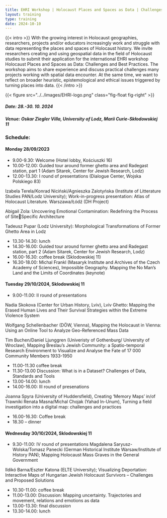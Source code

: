```yaml
---
title: EHRI Workshop | Holocaust Places and Spaces as Data | Challenges and Best Practices
layout: training
type: training
date: 2024-10-10
---
```


{{< intro >}}
With the growing interest in Holocaust geographies, researchers, projects and/or educators increasingly work and struggle with data representing the places and spaces of Holocaust history. We invite researchers creating and using geospatial data in the field of Holocaust studies to submit their application for the international EHRI workshop Holocaust Places and Spaces as Data: Challenges and Best Practices. The workshop aims to share experience and discuss practical challenges many projects working with spatial data encounter. At the same time, we want to reflect on broader heuristic, epistemological and ethical issues triggered by turning places into data.
{{< /intro >}}

{{< figure src="../../images/EHRI-logo.png" class="fig-float fig-right" >}}

##### Date: 28.-30. 10. 2024
##### Venue: Oskar Ziegler Villa, University of Lodz, Marii Curie-Skłodowskiej 11

### Schedule:

#### Monday 28/09/2023

- 9.00-9.30: Welcome (Hotel lobby, Kościuszki 16)
- 10.00-12.00: Guided tour around former ghetto area and Radegast station, part 1 (Adam Sitarek, Center for Jewish Research, Lodz)
- 12.00-13.30: I round of presentations (Dialogue Center, Wojska Polskiego 83)

Izabela Terela/Konrad Niciński/Agnieszka Zalotyńska (Institute of Litterature Studies PAN/Lodz University); Work-in-progress presentation: Atlas of Holocaust Literature. Warszawa/Łódź (DH Project)

Abigail Zola: Uncovering Emotional Contamination: Redefining the Process of SiteSpecific Architecture

Tadeusz Pupar (Lodz University): Morphological Transformations of Former Ghetto Area in Lodz

- 13.30-14.30: lunch
- 14.30-16.00: Guided tour around former ghetto area and Radegast station, part 2 (Adam Sitarek, Center for Jewish Research, Lodz)
- 16.00-16.30: coffee break (Sklodowskiej 11)
- 16.30-18.00: Michal Frankl (Masaryk Institute and Archives of the Czech Academy of Sciences), Impossible Geography. Mapping the No Man’s Land and the Limits of Coordinates (keynote) 

#### Tuesday 29/10/2024, Sklodowskiej 11

- 9.00-11.00: II round of presentations

Nadia Skokova (Center for Urban History, Lviv), Lviv Ghetto: Mapping the Erased Human Lives and Their Survival Strategies within the Extreme Violence System

Wolfgang Schellenbacher (DÖW, Vienna), Mapping the Holocaust in Vienna: Using an Online Tool to Analyze Geo-Referenced Mass Data

Tim Buchen/Daniel Ljunggren (Univeristy of Gothenburg/ University of Wroclaw), Mapping Breslau’s Jewish Community: a Spatio-temporal Research Environment to Visualize and Analyse the Fate of 17 000 Community Members 1933-1950

- 11.00-11.30 coffee break
- 11.30-13.00 Discussion: What is in a Dataset? Challenges of Data, Standards and Tools
- 13.00-14.00: lunch
- 14.00-16.00: III round of presenations 

Joanna Spyra (University of Huddersfield), Creating ‘Memory Maps’ in/of Trawniki
Renata Masna/Michal Chojak (Yahad In-Unum), Turning a field investigation into a digital map: challenges and practices
- 16.00-16.30: Coffee break
- 18.30 – dinner 

#### Wednesday 30/10/2024, Sklodowskiej 11

- 9.30-11.00: IV round of presentations 
Magdalena Saryusz-Wolska/Tomasz Panecki (German Historical Institute Warsaw/Institute of History PAN); Mapping Holocaust Mass Graves in the General Government

Ildikó Barna/Eszter Katona (ELTE University); Visualizing Deportation: Interactive Maps of Hungarian Jewish Holocaust Survivors – Challenges and Proposed Solutions

- 10.30-11.00: coffee break 
- 11.00-13.00: Discussion: Mapping uncertainty. Trajectories and movement, relations and emotions as data
- 13.00-13.30: final discussion
- 13.30-14.00: lunch
